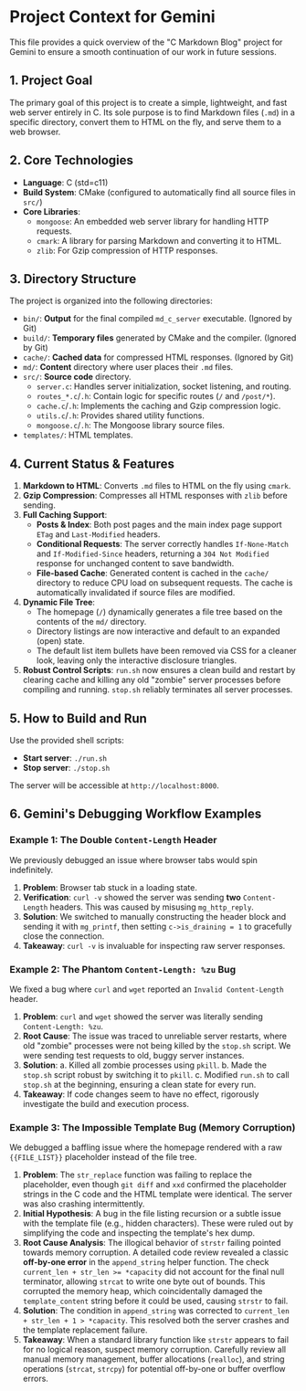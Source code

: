 # Project Context for Gemini

This file provides a quick overview of the "C Markdown Blog" project for Gemini to ensure a smooth continuation of our work in future sessions.

## 1. Project Goal

The primary goal of this project is to create a simple, lightweight, and fast web server entirely in C. Its sole purpose is to find Markdown files (`.md`) in a specific directory, convert them to HTML on the fly, and serve them to a web browser.

## 2. Core Technologies

-   **Language**: C (std=c11)
-   **Build System**: CMake (configured to automatically find all source files in `src/`)
-   **Core Libraries**:
    -   `mongoose`: An embedded web server library for handling HTTP requests.
    -   `cmark`: A library for parsing Markdown and converting it to HTML.
    -   `zlib`: For Gzip compression of HTTP responses.

## 3. Directory Structure

The project is organized into the following directories:

-   `bin/`: **Output** for the final compiled `md_c_server` executable. (Ignored by Git)
-   `build/`: **Temporary files** generated by CMake and the compiler. (Ignored by Git)
-   `cache/`: **Cached data** for compressed HTML responses. (Ignored by Git)
-   `md/`: **Content** directory where user places their `.md` files.
-   `src/`: **Source code** directory.
    -   `server.c`: Handles server initialization, socket listening, and routing.
    -   `routes_*.c`/`.h`: Contain logic for specific routes (`/` and `/post/*`).
    -   `cache.c`/`.h`: Implements the caching and Gzip compression logic.
    -   `utils.c`/`.h`: Provides shared utility functions.
    -   `mongoose.c`/`.h`: The Mongoose library source files.
-   `templates/`: HTML templates.

## 4. Current Status & Features

1.  **Markdown to HTML**: Converts `.md` files to HTML on the fly using `cmark`.
2.  **Gzip Compression**: Compresses all HTML responses with `zlib` before sending.
3.  **Full Caching Support**:
    -   **Posts & Index**: Both post pages and the main index page support `ETag` and `Last-Modified` headers.
    -   **Conditional Requests**: The server correctly handles `If-None-Match` and `If-Modified-Since` headers, returning a `304 Not Modified` response for unchanged content to save bandwidth.
    -   **File-based Cache**: Generated content is cached in the `cache/` directory to reduce CPU load on subsequent requests. The cache is automatically invalidated if source files are modified.
4.  **Dynamic File Tree**:
    -   The homepage (`/`) dynamically generates a file tree based on the contents of the `md/` directory.
    -   Directory listings are now interactive and default to an expanded (open) state.
    -   The default list item bullets have been removed via CSS for a cleaner look, leaving only the interactive disclosure triangles.
5.  **Robust Control Scripts**: `run.sh` now ensures a clean build and restart by clearing cache and killing any old "zombie" server processes before compiling and running. `stop.sh` reliably terminates all server processes.

## 5. How to Build and Run

Use the provided shell scripts:
-   **Start server**: `./run.sh`
-   **Stop server**: `./stop.sh`

The server will be accessible at `http://localhost:8000`.

## 6. Gemini's Debugging Workflow Examples

### Example 1: The Double `Content-Length` Header

We previously debugged an issue where browser tabs would spin indefinitely.

1.  **Problem**: Browser tab stuck in a loading state.
2.  **Verification**: `curl -v` showed the server was sending **two** `Content-Length` headers. This was caused by misusing `mg_http_reply`.
3.  **Solution**: We switched to manually constructing the header block and sending it with `mg_printf`, then setting `c->is_draining = 1` to gracefully close the connection.
4.  **Takeaway**: `curl -v` is invaluable for inspecting raw server responses.

### Example 2: The Phantom `Content-Length: %zu` Bug

We fixed a bug where `curl` and `wget` reported an `Invalid Content-Length` header.

1.  **Problem**: `curl` and `wget` showed the server was literally sending `Content-Length: %zu`.
2.  **Root Cause**: The issue was traced to unreliable server restarts, where old "zombie" processes were not being killed by the `stop.sh` script. We were sending test requests to old, buggy server instances.
3.  **Solution**:
    a.  Killed all zombie processes using `pkill`.
    b.  Made the `stop.sh` script robust by switching it to `pkill`.
    c.  Modified `run.sh` to call `stop.sh` at the beginning, ensuring a clean state for every run.
4.  **Takeaway**: If code changes seem to have no effect, rigorously investigate the build and execution process.

### Example 3: The Impossible Template Bug (Memory Corruption)

We debugged a baffling issue where the homepage rendered with a raw `{{FILE_LIST}}` placeholder instead of the file tree.

1.  **Problem**: The `str_replace` function was failing to replace the placeholder, even though `git diff` and `xxd` confirmed the placeholder strings in the C code and the HTML template were identical. The server was also crashing intermittently.
2.  **Initial Hypothesis**: A bug in the file listing recursion or a subtle issue with the template file (e.g., hidden characters). These were ruled out by simplifying the code and inspecting the template's hex dump.
3.  **Root Cause Analysis**: The illogical behavior of `strstr` failing pointed towards memory corruption. A detailed code review revealed a classic **off-by-one error** in the `append_string` helper function. The check `current_len + str_len >= *capacity` did not account for the final null terminator, allowing `strcat` to write one byte out of bounds. This corrupted the memory heap, which coincidentally damaged the `template_content` string before it could be used, causing `strstr` to fail.
4.  **Solution**: The condition in `append_string` was corrected to `current_len + str_len + 1 > *capacity`. This resolved both the server crashes and the template replacement failure.
5.  **Takeaway**: When a standard library function like `strstr` appears to fail for no logical reason, suspect memory corruption. Carefully review all manual memory management, buffer allocations (`realloc`), and string operations (`strcat`, `strcpy`) for potential off-by-one or buffer overflow errors.